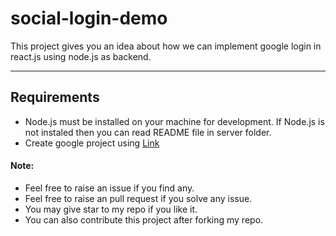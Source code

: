 # social-login-demo
This project gives you an idea about how we can implement google login in react.js using node.js as backend.

---
## Requirements

* Node.js must be installed on your machine for development. If Node.js is not instaled then you can read README file in server folder.
* Create google project using [Link](https://developers.google.com/identity/sign-in/web/sign-in)


#### Note:
- Feel free to raise an issue if you find any.
- Feel free to raise an pull request if you solve any issue.
- You may give star to my repo if you like it.
- You can also contribute this project after forking my repo.
